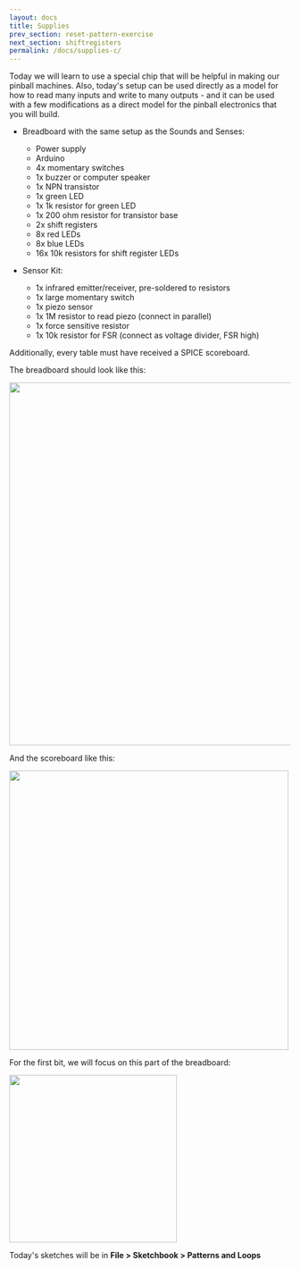 ```yaml
---
layout: docs
title: Supplies
prev_section: reset-pattern-exercise
next_section: shiftregisters
permalink: /docs/supplies-c/
---
```


Today we will learn to use a special chip that will be helpful in making our pinball machines. Also, today's setup can be used directly as a model for how to read many inputs and write to many outputs - and it can be used with a few modifications as a direct model for the pinball electronics that you will build.

- Breadboard with the same setup as the Sounds and Senses:
    - Power supply
    - Arduino
    - 4x momentary switches
    - 1x buzzer or  computer speaker
    - 1x NPN transistor
    - 1x green LED
    - 1x 1k resistor for green LED
    - 1x 200 ohm resistor for transistor base
    - 2x shift registers
    - 8x red LEDs
    - 8x blue LEDs
    - 16x 10k resistors for shift register LEDs

- Sensor Kit:
    - 1x infrared emitter/receiver, pre-soldered to resistors
    - 1x large momentary switch
    - 1x piezo sensor
    - 1x 1M resistor to read piezo (connect in parallel)
    - 1x force sensitive resistor
    - 1x 10k resistor for FSR (connect as voltage divider, FSR high)

Additionally, every table must have received a SPICE scoreboard.

The breadboard should look like this:

<img src="{{ site.baseurl }}/img/b-breadboard.jpg" style="width: 650px"/>

And the scoreboard like this:

<img src="{{ site.baseurl }}/img/scoreboard-front.png" style="width: 500px"/>

For the first bit, we will focus on this part of the breadboard:

<img src="{{ site.baseurl }}/img/c-shiftreg-led-area-2.png" style="width: 300px"/>

Today's sketches will be in **File > Sketchbook > Patterns and Loops**
